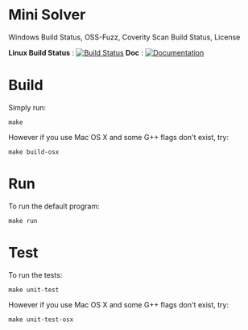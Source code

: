# Mini Solver

Windows Build Status, OSS-Fuzz, Coverity Scan Build Status, License

**Linux Build Status** : [![Build Status](https://travis-ci.org/Jxtopher/mini-solver.svg?branch=master)](https://travis-ci.org/Jxtopher/mini-solver)
**Doc** : [![Documentation](https://img.shields.io/badge/docs-doxygen-blue.svg)](http://nlohmann.github.io/json)



# Build

Simply run:

```
make
```

However if you use Mac OS X and some G++ flags don't exist, try:

```
make build-osx
```

# Run

To run the default program:

```
make run
```

# Test

To run the tests:

```
make unit-test
```

However if you use Mac OS X and some G++ flags don't exist, try:

```
make unit-test-osx
```
